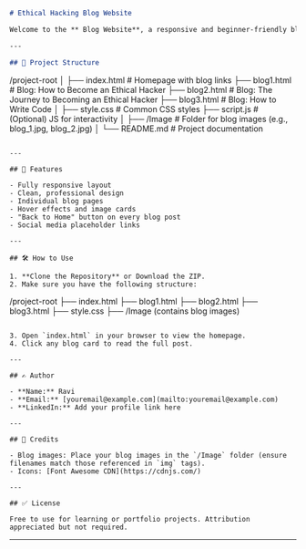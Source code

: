 ```markdown
# Ethical Hacking Blog Website

Welcome to the ** Blog Website**, a responsive and beginner-friendly blog site featuring content on cybersecurity, ethical hacking, and programming.

---

## 📁 Project Structure

```

/project-root
│
├── index.html            # Homepage with blog links
├── blog1.html            # Blog: How to Become an Ethical Hacker
├── blog2.html            # Blog: The Journey to Becoming an Ethical Hacker
├── blog3.html            # Blog: How to Write Code
│
├── style.css             # Common CSS styles
├── script.js             # (Optional) JS for interactivity
│
├── /Image                # Folder for blog images (e.g., blog\_1.jpg, blog\_2.jpg)
│
└── README.md             # Project documentation

```

---

## 🧠 Features

- Fully responsive layout
- Clean, professional design
- Individual blog pages
- Hover effects and image cards
- "Back to Home" button on every blog post
- Social media placeholder links

---

## 🛠️ How to Use

1. **Clone the Repository** or Download the ZIP.
2. Make sure you have the following structure:

```

/project-root
├── index.html
├── blog1.html
├── blog2.html
├── blog3.html
├── style.css
├── /Image (contains blog images)

```

3. Open `index.html` in your browser to view the homepage.
4. Click any blog card to read the full post.

---

## ✍️ Author

- **Name:** Ravi
- **Email:** [youremail@example.com](mailto:youremail@example.com)
- **LinkedIn:** Add your profile link here

---

## 📸 Credits

- Blog images: Place your blog images in the `/Image` folder (ensure filenames match those referenced in `img` tags).
- Icons: [Font Awesome CDN](https://cdnjs.com/)

---

## ✅ License

Free to use for learning or portfolio projects. Attribution appreciated but not required.
```

---

